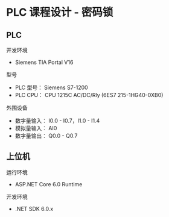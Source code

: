 # PLC 课程设计 - 密码锁

## PLC

开发环境
- Siemens TIA Portal V16

型号
- PLC 型号： Siemens S7-1200
- PLC CPU： CPU 1215C AC/DC/Rly (6ES7 215-1HG40-0XB0)

外围设备
- 数字量输入： I0.0 - I0.7，I1.0 - I1.4
- 模拟量输入： AI0
- 数字量输出： Q0.0 - Q0.7

## 上位机

运行环境
- ASP.NET Core 6.0 Runtime

开发环境
- .NET SDK 6.0.x
